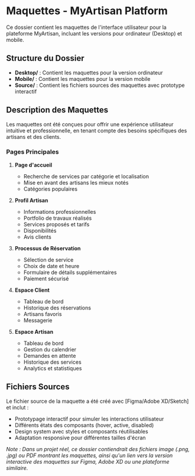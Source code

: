 # Maquettes - MyArtisan Platform

Ce dossier contient les maquettes de l'interface utilisateur pour la plateforme MyArtisan, incluant les versions pour ordinateur (Desktop) et mobile.

## Structure du Dossier

- **Desktop/** : Contient les maquettes pour la version ordinateur
- **Mobile/** : Contient les maquettes pour la version mobile
- **Source/** : Contient les fichiers sources des maquettes avec prototype interactif

## Description des Maquettes

Les maquettes ont été conçues pour offrir une expérience utilisateur intuitive et professionnelle, en tenant compte des besoins spécifiques des artisans et des clients.

### Pages Principales

1. **Page d'accueil**
   - Recherche de services par catégorie et localisation
   - Mise en avant des artisans les mieux notés
   - Catégories populaires

2. **Profil Artisan**
   - Informations professionnelles
   - Portfolio de travaux réalisés
   - Services proposés et tarifs
   - Disponibilités
   - Avis clients

3. **Processus de Réservation**
   - Sélection de service
   - Choix de date et heure
   - Formulaire de détails supplémentaires
   - Paiement sécurisé

4. **Espace Client**
   - Tableau de bord
   - Historique des réservations
   - Artisans favoris
   - Messagerie

5. **Espace Artisan**
   - Tableau de bord
   - Gestion du calendrier
   - Demandes en attente
   - Historique des services
   - Analytics et statistiques

## Fichiers Sources

Le fichier source de la maquette a été créé avec [Figma/Adobe XD/Sketch] et inclut :
- Prototypage interactif pour simuler les interactions utilisateur
- Différents états des composants (hover, active, disabled)
- Design system avec styles et composants réutilisables
- Adaptation responsive pour différentes tailles d'écran

*Note : Dans un projet réel, ce dossier contiendrait des fichiers image (.png, .jpg) ou PDF montrant les maquettes, ainsi qu'un lien vers la version interactive des maquettes sur Figma, Adobe XD ou une plateforme similaire.*